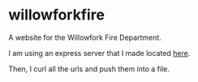 # willowforkfire

A website for the Willowfork Fire Department.

I am using an express server that I made located [here](https://github.com/samarthdave/express-static-gen).

Then, I curl all the urls and push them into a file.
